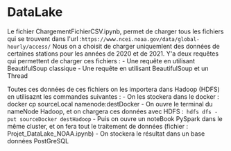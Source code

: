 # DataLake

Le fichier ChargementFichierCSV.ipynb, permet de charger tous les fichiers qui se trouvent dans l'url :``` https://www.ncei.noaa.gov/data/global-hourly/access/ ```
Nous on a choisit de charger uniquemlent des données de certaines stations pour les années de 2020 et de 2021.
Y'a deux requêtes qui permettent de charger ces fichiers : 
      - Une requête en utilisant BeautifulSoup classique
      - Une requête en utilisant BeautifulSoup et un Thread
      
Toutes ces données de ces fichiers on les importera dans Hadoop (HDFS) en utilisaznt les commandes suivantes :
      - On les stockera dans le docker : docker cp sourceLocal namenode:destDocker
      - On ouvre le terminal du nameNode Hadoop, et on chargera ces données avec HDFS :``` hdfs dfs -put sourceDocker destHadoop```
      - Puis on ouvre un noteBook PySpark dans le même cluster, et on fera tout le traitement de données (fichier : Projet_DataLake_NOAA.ipynb)
      - On stockera le résultat dans un base données PostGreSQL 
      
